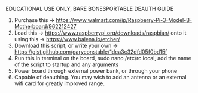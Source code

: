 EDUCATIONAL USE ONLY, BARE BONESPORTABLE DEAUTH GUIDE
1. Purchase this -> https://www.walmart.com/ip/Raspberry-Pi-3-Model-B-Motherboard/962212427
2. Load this -> https://www.raspberrypi.org/downloads/raspbian/ onto it using this -> https://www.balena.io/etcher/
3. Download this script, or write your own -> https://gist.github.com/garyconstable/1dca3c32dfd05f0bd15f
4. Run this in terminal on the board, sudo nano /etc/rc.local, add the name of the script to startup and any arguments
5. Power board through external power bank, or through your phone
6. Capable of deauthing. You may wish to add an antenna or an external wifi card for greatly improved range.



